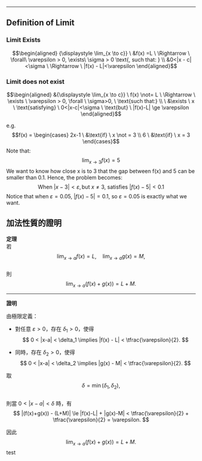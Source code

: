 *** 
## Definition of Limit
### Limit Exists
$$\begin{aligned} 
{\displaystyle \lim_{x \to c}} \ &f(x) =L \ \Rightarrow \ \forall\ \varepsilon > 0, \exists\ \sigma > 0
\text{, such that: } \\ &0<|x - c|<\sigma \ \Rightarrow \ |f(x) - L|<\varepsilon
\end{aligned}$$
### Limit does not exist
$$\begin{aligned}
&{\displaystyle \lim_{x \to c}} \ f(x) \not= L \ \Rightarrow \ \exists \ \varepsilon > 0, \forall \ \sigma>0, \ \text{such that:} \\ \ &\exists \ x \ \text{satisfying} \ 0<|x-c|<\sigma \ \text{but} \ |f(x)-L| \ge \varepsilon
\end{aligned}$$

e.g.
$$f(x) = \begin{cases}
	2x-1 \ &\text{if} \ x \not = 3 \\
	6 \ &\text{if} \ x = 3
\end{cases}$$
Note that: $$\lim_{x \to 3}f(x) = 5$$
	We want to know how close x is to 3 that the gap between f(x) and 5 can be smaller than 0.1.
	Hence, the problem becomes:
	$$\text{When} \ |x-3|<\varepsilon, \text{but} \ x \not=3, \ \text{satisfies} \ |f(x) - 5|<0.1$$
	Notice that when $\varepsilon = 0.05, \ |f(x) - 5| = 0.1$,
	so $\varepsilon = 0.05$ is exactly what we want.

## 加法性質的證明

**定理**  
若  
$$
\lim_{x \to a} f(x) = L, \quad \lim_{x \to a} g(x) = M,
$$  
則  
$$
\lim_{x \to a} (f(x) + g(x)) = L + M.
$$

---

**證明**  

由極限定義：  
- 對任意 $\varepsilon > 0$，存在 $\delta_1 > 0$，使得  
  $$
  0 < |x-a| < \delta_1 \implies |f(x) - L| < \tfrac{\varepsilon}{2}.
  $$

- 同時，存在 $\delta_2 > 0$，使得  
  $$
  0 < |x-a| < \delta_2 \implies |g(x) - M| < \tfrac{\varepsilon}{2}.
  $$

取  
$$
\delta = \min(\delta_1, \delta_2),
$$  
則當 $0 < |x-a| < \delta$ 時，有  
$$
|(f(x)+g(x)) - (L+M)| \le |f(x)-L| + |g(x)-M|
< \tfrac{\varepsilon}{2} + \tfrac{\varepsilon}{2} = \varepsilon.
$$

因此  
$$
\lim_{x \to a} (f(x)+g(x)) = L+M.
$$
test
